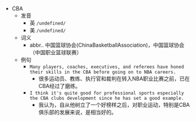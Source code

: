 - CBA
  - 发音
    - 英 `/undefined/`
    - 美 `/undefined/`
  - 词义
    - abbr.. 中国篮球协会(ChinaBasketballAssociation)，中国篮球协会（中国职业篮球联赛）
  - 例句
    - `Many players, coaches, executives, and referees have honed their skills in the CBA before going on to NBA careers.`
      - 很多运动员、教练、执行官和裁判在转入NBA职业比赛之前，已在CBA经过了磨练。
    - `I think it's quite good for professional sports especially the CBA clubs development since he has set a good example.`
      - 我认为，自从他树立了一个好榜样之后，对职业运动，特别是CBA俱乐部的发展来说，是相当好的。

